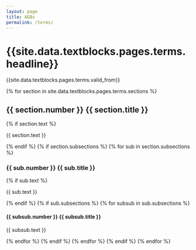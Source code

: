 ```yaml
---
layout: page
title: AGBs
permalink: /terms/
---
```


<div class="px-4 pt-32 pb-32">
  <div class="max-w-3xl mx-auto">
    <h1 class="text-3xl font-semibold font-display mb-4">
      {{site.data.textblocks.pages.terms.headline}}
    </h1>
    <p>
      {{site.data.textblocks.pages.terms.valid_from}}
    </p>
    {% for section in site.data.textblocks.pages.terms.sections %}
    <h2 class="text-2xl font-semibold mt-6 mb-2">{{ section.number }} {{ section.title }}</h2>
    {% if section.text %}
      <p class="mb-4">{{ section.text }}</p>
    {% endif %}
    {% if section.subsections %}
      {% for sub in section.subsections %}
        <h3 class="text-xl font-semibold mt-4 mb-1">{{ sub.number }} {{ sub.title }}</h3>
        {% if sub.text %}
          <p class="mb-4">{{ sub.text }}</p>
        {% endif %}
        {% if sub.subsections %}
          {% for subsub in sub.subsections %}
            <h4 class="text-lg font-semibold mt-2 mb-1">{{ subsub.number }} {{ subsub.title }}</h4>
            <p class="mb-4">{{ subsub.text }}</p>
          {% endfor %}
        {% endif %}
      {% endfor %}
    {% endif %}
  {% endfor %}
  </div>
</div>